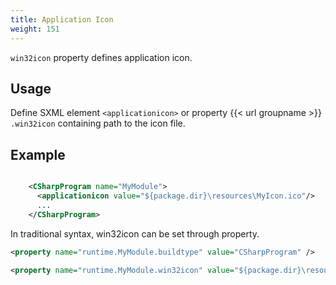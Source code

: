 ```yaml
---
title: Application Icon
weight: 151
---
```


 `win32icon` property defines application icon.

## Usage ##

Define SXML element `<applicationicon>`  or property {{< url groupname >}} `.win32icon` containing path to the icon file.

## Example ##


```xml

    <CSharpProgram name="MyModule">
      <applicationicon value="${package.dir}\resources\MyIcon.ico"/>
      ...
    </CSharpProgram>

```
In traditional syntax, win32icon can be set through property.


```xml
<property name="runtime.MyModule.buildtype" value="CSharpProgram" />

<property name="runtime.MyModule.win32icon" value="${package.dir}\resources\MyIcon.ico"/>
```
